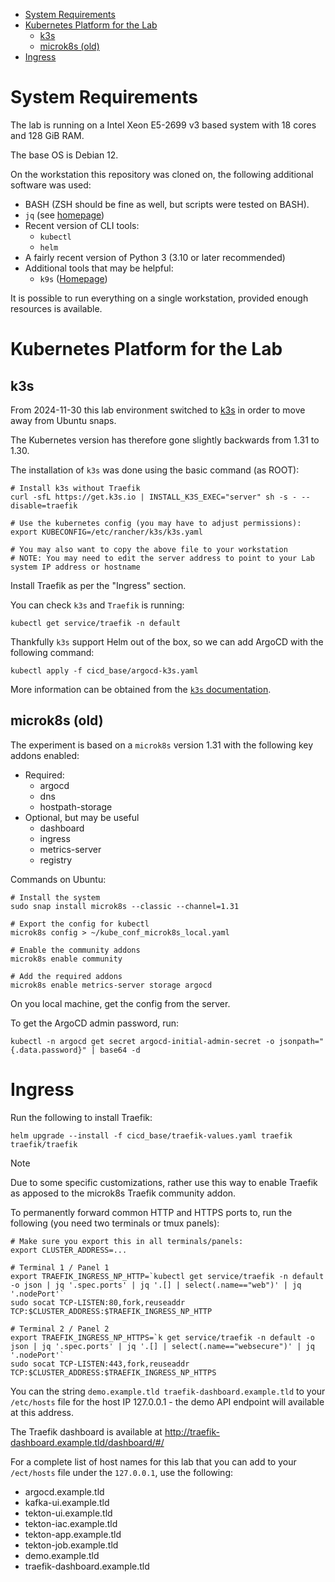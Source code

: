 
- [System Requirements](#system-requirements)
- [Kubernetes Platform for the Lab](#kubernetes-platform-for-the-lab)
  - [k3s](#k3s)
  - [microk8s (old)](#microk8s-old)
- [Ingress](#ingress)

# System Requirements

The lab is running on a Intel Xeon E5-2699 v3 based system with 18 cores and 128 GiB RAM.

The base OS is Debian 12.

On the workstation this repository was cloned on, the following additional software was used:

* BASH (ZSH should be fine as well, but scripts were tested on BASH).
* `jq` (see [homepage](https://jqlang.github.io/jq/))
* Recent version of CLI tools:
  * `kubectl`
  * `helm`
* A fairly recent version of Python 3 (3.10 or later recommended)
* Additional tools that may be helpful:
  * `k9s` ([Homepage](https://k9scli.io/))

It is possible to run everything on a single workstation, provided enough resources is available. 

# Kubernetes Platform for the Lab

## k3s

From 2024-11-30 this lab environment switched to [k3s](https://k3s.io/) in order to move away from Ubuntu snaps.

The Kubernetes version has therefore gone slightly backwards from 1.31 to 1.30.

The installation of `k3s` was done using the basic command (as ROOT):

```shell
# Install k3s without Traefik
curl -sfL https://get.k3s.io | INSTALL_K3S_EXEC="server" sh -s - --disable=traefik

# Use the kubernetes config (you may have to adjust permissions):
export KUBECONFIG=/etc/rancher/k3s/k3s.yaml

# You may also want to copy the above file to your workstation
# NOTE: You may need to edit the server address to point to your Lab system IP address or hostname
```

Install Traefik as per the "Ingress" section.

You can check `k3s` and `Traefik` is running:

```shell
kubectl get service/traefik -n default
```

Thankfully `k3s` support Helm out of the box, so we can add ArgoCD with the following command:

```shell
kubectl apply -f cicd_base/argocd-k3s.yaml
```

More information can be obtained from the [`k3s` documentation](https://docs.k3s.io/helm).

## microk8s (old)

The experiment is based on a `microk8s` version 1.31 with the following key addons enabled:

* Required:
  * argocd
  * dns
  * hostpath-storage
* Optional, but may be useful
  * dashboard
  * ingress
  * metrics-server
  * registry

Commands on Ubuntu:

```shell
# Install the system
sudo snap install microk8s --classic --channel=1.31

# Export the config for kubectl
microk8s config > ~/kube_conf_microk8s_local.yaml

# Enable the community addons
microk8s enable community 

# Add the required addons
microk8s enable metrics-server storage argocd
```

On you local machine, get the config from the server.

To get the ArgoCD admin password, run:

```shell
kubectl -n argocd get secret argocd-initial-admin-secret -o jsonpath="{.data.password}" | base64 -d
```

# Ingress

Run the following to install Traefik:

```shell
helm upgrade --install -f cicd_base/traefik-values.yaml traefik traefik/traefik
```

> [!NOTE]
> Due to some specific customizations, rather use this way to enable Traefik as apposed to the microk8s Traefik community addon.

To permanently forward common HTTP and HTTPS ports to, run the following (you need two terminals or tmux panels):

```shell
# Make sure you export this in all terminals/panels:
export CLUSTER_ADDRESS=...

# Terminal 1 / Panel 1
export TRAEFIK_INGRESS_NP_HTTP=`kubectl get service/traefik -n default -o json | jq '.spec.ports' | jq '.[] | select(.name=="web")' | jq '.nodePort'`
sudo socat TCP-LISTEN:80,fork,reuseaddr TCP:$CLUSTER_ADDRESS:$TRAEFIK_INGRESS_NP_HTTP

# Terminal 2 / Panel 2
export TRAEFIK_INGRESS_NP_HTTPS=`k get service/traefik -n default -o json | jq '.spec.ports' | jq '.[] | select(.name=="websecure")' | jq '.nodePort'`
sudo socat TCP-LISTEN:443,fork,reuseaddr TCP:$CLUSTER_ADDRESS:$TRAEFIK_INGRESS_NP_HTTPS
```

You can the string `demo.example.tld traefik-dashboard.example.tld` to your `/etc/hosts` file for the host IP 127.0.0.1 - the demo API endpoint will available at this address.

The Traefik dashboard is available at http://traefik-dashboard.example.tld/dashboard/#/

For a complete list of host names for this lab that you can add to your `/ect/hosts` file under the `127.0.0.1`, use the following:

* argocd.example.tld
* kafka-ui.example.tld
* tekton-ui.example.tld
* tekton-iac.example.tld
* tekton-app.example.tld
* tekton-job.example.tld
* demo.example.tld
* traefik-dashboard.example.tld

